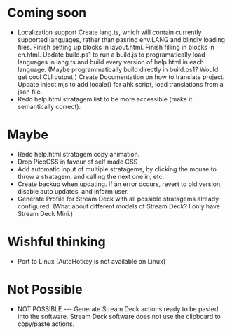 # Coming soon
- Localization support
	Create lang.ts, which will contain currently supported languages, rather than pasring env.LANG and blindly loading files.
	Finish setting up blocks in layout.html. Finish filling in blocks in en.html.
	Update build.ps1 to run a build.js to programatically load languages in lang.ts and build every version of help.html in each language.
		(Maybe programmatically build directly in build.ps1? Would get cool CLI output.)
	Create Documentation on how to translate project.
	Update inject.mjs to add locale() for ahk script, load translations from a json file.
- Redo help.html stratagem list to be more accessible (make it semantically correct).

# Maybe
- Redo help.html stratagem copy animation.
- Drop PicoCSS in favour of self made CSS
- Add automatic input of multiple stratagems, by clicking the mouse to throw a stratagem, and calling the next one in, etc.
- Create backup when updating. If an error occurs, revert to old version, disable auto updates, and inform user.
- Generate Profile for Stream Deck with all possible stratagems already configured.
	(What about different models of Stream Deck? I only have Stream Deck Mini.)

# Wishful thinking
- Port to Linux (AutoHotkey is not available on Linux)

# Not Possible
- NOT POSSIBLE --- Generate Stream Deck actions ready to be pasted into the software.
	Stream Deck software does not use the clipboard to copy/paste actions.
